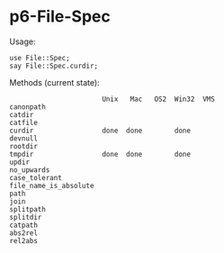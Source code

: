 p6-File-Spec
============

Usage:

	use File::Spec;
	say File::Spec.curdir;

Methods (current state):

	                       Unix   Mac   OS2  Win32  VMS
	canonpath
	catdir
	catfile
	curdir                 done  done        done      
	devnull
	rootdir
	tmpdir                 done  done        done      
	updir
	no_upwards
	case_tolerant
	file_name_is_absolute
	path
	join
	splitpath
	splitdir
	catpath
	abs2rel
	rel2abs